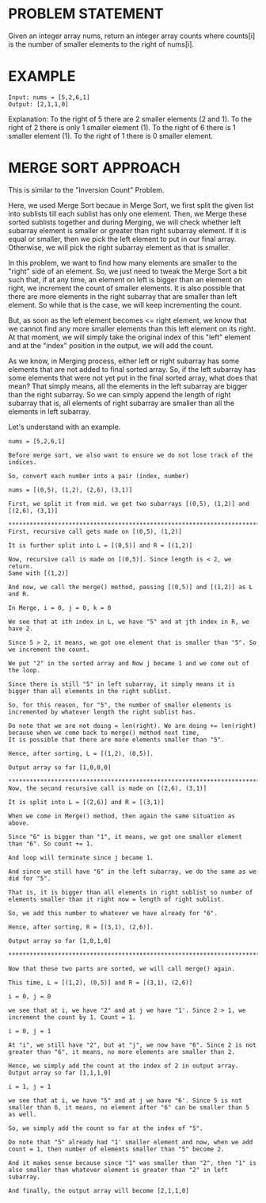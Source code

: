 # PROBLEM STATEMENT

Given an integer array nums, return an integer array counts where counts[i] is the number of smaller elements to the right of nums[i].

# EXAMPLE

    Input: nums = [5,2,6,1]
    Output: [2,1,1,0]

Explanation:
To the right of 5 there are 2 smaller elements (2 and 1).
To the right of 2 there is only 1 smaller element (1).
To the right of 6 there is 1 smaller element (1).
To the right of 1 there is 0 smaller element.

# MERGE SORT APPROACH

This is similar to the "Inversion Count" Problem. 

Here, we used Merge Sort becaue in Merge Sort, we first split the given list into sublists till each sublist has only one element. Then, we Merge these sorted sublists together and during Merging, we will check whether left subarray element is smaller or greater than right subarray element. If it is equal or smaller, then we pick the left element to put in our final array. Otherwise, we will pick the right subarray element as that is smaller.

In this problem, we want to find how many elements are smaller to the "right" side of an element. So, we just need to tweak the Merge Sort a bit such that, if at any time, an element on left is bigger than an element on right, we increment the count of smaller elements. It is also possible that there are more elements in the right subarray that are smaller than left element. So while that is the case, we will keep incrementing the count.

But, as soon as the left element becomes <= right element, we know that we cannot find any more smaller elements than this left element on its right. At that moment, we will simply take the original index of this "left" element and at the "index" position in the output, we will add the count. 

As we know, in Merging process, either left or right subarray has some elements that are not added to final sorted array. So, if the left subarray has some elements that were not yet put in the final sorted array, what does that mean? That simply means, all the elements in the left subarray are bigger than the right subarray. So we can simply append the length of right subarray that is, all elements of right subarray are smaller than all the elements in left subarray.

Let's understand with an example.

	nums = [5,2,6,1]
	
	Before merge sort, we also want to ensure we do not lose track of the indices. 
	
	So, convert each number into a pair (index, number)
	
	nums = [(0,5), (1,2), (2,6), (3,1)]
	
	First, we split it from mid. we get two subarrays [(0,5), (1,2)] and [(2,6), (3,1)]
	
	****************************************************************************
	First, recursive call gets made on [(0,5), (1,2)]
	
	It is further split into L = [(0,5)] and R = [(1,2)]
	
	Now, recursive call is made on [(0,5)]. Since length is < 2, we return.
	Same with [(1,2)]
	
	And now, we call the merge() method, passing [(0,5)] and [(1,2)] as L and R.
	
	In Merge, i = 0, j = 0, k = 0
	
	We see that at ith index in L, we have "5" and at jth index in R, we have 2.
	
	Since 5 > 2, it means, we got one element that is smaller than "5". So we increment the count.
	
	We put "2" in the sorted array and Now j became 1 and we come out of the loop.
	
	Since there is still "5" in left subarray, it simply means it is bigger than all elements in the right sublist.
	
	So, for this reason, for "5", the number of smaller elements is incremented by whatever length the right sublist has.
	
	Do note that we are not doing = len(right). We are doing += len(right) because when we come back to merge() method next time,
	It is possible that there are more elements smaller than "5".
	
	Hence, after sorting, L = [(1,2), (0,5)]. 
	
	Output array so far [1,0,0,0]
	
	****************************************************************************
	Now, the second recursive call is made on [(2,6), (3,1)]
	
	It is split into L = [(2,6)] and R = [(3,1)]
	
	When we come in Merge() method, then again the same situation as above.
	
	Since "6" is bigger than "1", it means, we got one smaller element than "6". So count += 1.
	
	And loop will terminate since j became 1. 
	
	And since we still have "6" in the left subarray, we do the same as we did for "5".
	
	That is, it is bigger than all elements in right sublist so number of elements smaller than it right now = length of right sublist. 
	
	So, we add this number to whatever we have already for "6".
	
	Hence, after sorting, R = [(3,1), (2,6)]. 
	
	Output array so far [1,0,1,0]
	
	****************************************************************************
	
	Now that these two parts are sorted, we will call merge() again. 
	
	This time, L = [(1,2), (0,5)] and R = [(3,1), (2,6)]
	
	i = 0, j = 0
	
	we see that at i, we have "2" and at j we have "1'. Since 2 > 1, we increment the count by 1. Count = 1.
	
	i = 0, j = 1
	
	At "i", we still have "2", but at "j", we now have "6". Since 2 is not greater than "6", it means, no more elements are smaller than 2.
	
	Hence, we simply add the count at the index of 2 in output array. Output array so far [1,1,1,0]
	
	i = 1, j = 1
	
	we see that at i, we have "5" and at j we have "6'. Since 5 is not smaller than 6, it means, no element after "6" can be smaller than 5 as well.
	
	So, we simply add the count so far at the index of "5". 
	
	Do note that "5" already had "1' smaller element and now, when we add count = 1, then number of elements smaller than "5" become 2.
	
	And it makes sense because since "1" was smaller than "2", then "1" is also smaller than whatever element is greater than "2" in left subarray.
	
	And finally, the output array will become [2,1,1,0]
